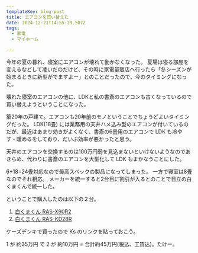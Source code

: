 ```yaml
---
templateKey: blog-post
title: エアコンを買い替えた
date: 2024-12-21T14:55:29.507Z
tags:
  - 家電
  - マイホーム

---
```


今年の夏の暮れ、寝室にエアコンが壊れて動かなくなった。
夏場は寝る部屋を変えるなどして凌いだのだけど、その時に家電量販店へ行ったら「冬シーズンが始まるときに新型がでますよー」とのことだったので、今のタイミングになった。

壊れた寝室のエアコンの他に、LDKと私の書斎のエアコンも古くなっているので買い替えようということになった。

築20年の戸建て。エアコンも20年前のモノということでちょうどよいタイミングだった。
LDK(18畳) には業務用の天井ハメ込み型のエアコンが付いているのだが、最近はあまり効きがよくなく、書斎の6畳用のエアコンで LDK も冷やす・暖めるをしており、だいぶ効率が悪かったと思う。

天井のエアコンを交換するのは100万円弱を見込まないといけないようなのであきらめ、代わりに書斎のエアコンを大型化して LDK もまかなうことにした。

6+18=24畳対応なので最高スペックの製品になってしまった。
一方で寝室は8畳なのでそれ相応。
メーカーを統一すると2台目に割引が入るとのことで日立の白くまくんで統一した。

ということで購入したのは以下の２台。

1. [白くまくん RAS-X90R2](https://www.ksdenki.com/shop/g/g4549873179308/) 
2. [白くまくん RAS-KD28R](https://www.ksdenki.com/shop/g/g4549873191287/)

ケーズデンキで買ったので Ks のリンクを貼っておこう。

1 が 約35万円 で 2 が 約10万円 = 合計約45万円(税込、工賃込)。たけー。

